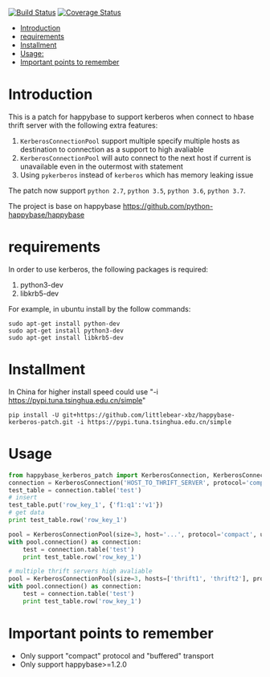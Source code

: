 [![Build Status](https://travis-ci.org/normal-cock/happybase-kerberos-patch.svg?branch=develop)](https://travis-ci.org/normal-cock/happybase-kerberos-patch)
[![Coverage Status](https://coveralls.io/repos/github/normal-cock/happybase-kerberos-patch/badge.svg?branch=master)](https://coveralls.io/github/normal-cock/happybase-kerberos-patch?branch=master)
<!-- TOC -->

- [Introduction](#introduction)
- [requirements](#requirements)
- [Installment](#installment)
- [Usage:](#usage)
- [Important points to remember](#important-points-to-remember)

<!-- /TOC -->

# Introduction

This is a patch for happybase to support kerberos when connect to hbase thrift server with the following extra features:

1. `KerberosConnectionPool` support multiple specify multiple hosts as destination to connection as a support to high avaliable
2. `KerberosConnectionPool` will auto connect to the next host if current is unavailable even in the outermost with statement
3. Using `pykerberos` instead of `kerberos` which has memory leaking issue

The patch now support `python 2.7`, `python 3.5`, `python 3.6`, `python 3.7`.

The project is base on happybase https://github.com/python-happybase/happybase


# requirements

In order to use kerberos, the following packages is required:

1. python3-dev
2. libkrb5-dev

For example, in ubuntu install by the follow commands:

```shell
sudo apt-get install python-dev
sudo apt-get install python3-dev
sudo apt-get install libkrb5-dev
```

# Installment

In China for higher install speed could use "-i https://pypi.tuna.tsinghua.edu.cn/simple"

`pip install -U git+https://github.com/littlebear-xbz/happybase-kerberos-patch.git -i https://pypi.tuna.tsinghua.edu.cn/simple`

# Usage

```python
from happybase_kerberos_patch import KerberosConnection, KerberosConnectionPool
connection = KerberosConnection('HOST_TO_THRIFT_SERVER', protocol='compact', use_kerberos=True)
test_table = connection.table('test')
# insert
test_table.put('row_key_1', {'f1:q1':'v1'})
# get data
print test_table.row('row_key_1')

pool = KerberosConnectionPool(size=3, host='...', protocol='compact', use_kerberos=True)
with pool.connection() as connection:
    test = connection.table('test')
    print test_table.row('row_key_1')

# multiple thrift servers high avaliable
pool = KerberosConnectionPool(size=3, hosts=['thrift1', 'thrift2'], protocol='compact', use_kerberos=True)
with pool.connection() as connection:
    test = connection.table('test')
    print test_table.row('row_key_1')
```

# Important points to remember

* Only support "compact" protocol and "buffered" transport
* Only support happybase>=1.2.0
